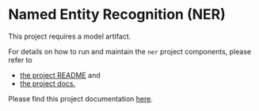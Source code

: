 # Named Entity Recognition (NER)

This project requires a model artifact.

For details on how to run and maintain the `ner` project components, please refer to
- [the project README](../README.md) and
- [the project docs.](../docs/)

Please find this project documentation [here](https://onclusive.atlassian.net/wiki/spaces/ML/pages/3192652408/Entity).
